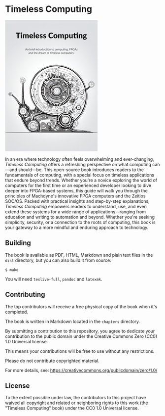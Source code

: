 # Timeless Computing

![Book Cover](https://github.com/machdyne/tc/blob/32c8dc7da0ad52f5420d7888877552061c905be8/cover.jpg)

In an era where technology often feels overwhelming and ever-changing, *Timeless Computing* offers a refreshing perspective on what computing can—and should—be. This open-source book introduces readers to the fundamentals of computing, with a special focus on timeless applications that endure beyond trends. Whether you're a novice exploring the world of computers for the first time or an experienced developer looking to dive deeper into FPGA-based systems, this guide will walk you through the principles of Machdyne's innovative FPGA computers and the Zeitlos SOC/OS. Packed with practical insights and step-by-step explanations, *Timeless Computing* empowers readers to understand, use, and even extend these systems for a wide range of applications—ranging from education and writing to automation and beyond. Whether you're seeking simplicity, security, or a connection to the roots of computing, this book is your gateway to a more mindful and enduring approach to technology.

## Building

The book is available as PDF, HTML, Markdown and plain text files in the `dist` directory, but you can also build it from source:

```
$ make
```

You will need `texlive-full`, `pandoc` and `latexmk`.

## Contributing

The top contributors will receive a free physical copy of the book when it's completed.

The book is written in Markdown located in the `chapters` directory.

By submitting a contribution to this repository, you agree to dedicate your contribution to the public domain under the Creative Commons Zero (CC0) 1.0 Universal license. 

This means your contributions will be free to use without any restrictions.

Please do not contribute copyrighted material.

For more details, see: https://creativecommons.org/publicdomain/zero/1.0/

## License

To the extent possible under law, the contributors to this project have waived all copyright and related or neighboring rights to this work (the "Timeless Computing" book) under the CC0 1.0 Universal license.

